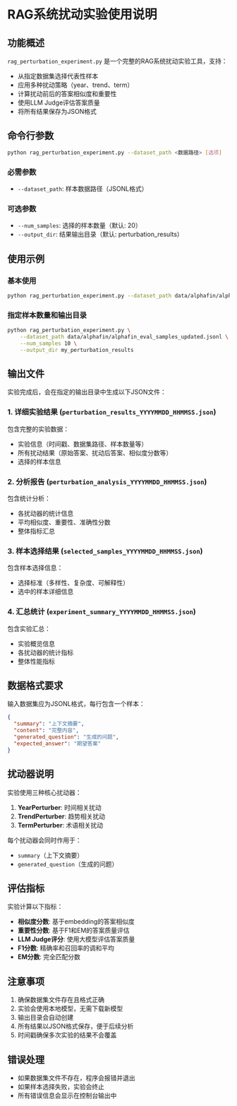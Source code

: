 # RAG系统扰动实验使用说明

## 功能概述

`rag_perturbation_experiment.py` 是一个完整的RAG系统扰动实验工具，支持：

- 从指定数据集选择代表性样本
- 应用多种扰动策略（year、trend、term）
- 计算扰动前后的答案相似度和重要性
- 使用LLM Judge评估答案质量
- 将所有结果保存为JSON格式

## 命令行参数

```bash
python rag_perturbation_experiment.py --dataset_path <数据路径> [选项]
```

### 必需参数

- `--dataset_path`: 样本数据路径（JSONL格式）

### 可选参数

- `--num_samples`: 选择的样本数量（默认: 20）
- `--output_dir`: 结果输出目录（默认: perturbation_results）

## 使用示例

### 基本使用
```bash
python rag_perturbation_experiment.py --dataset_path data/alphafin/alphafin_eval_samples_updated.jsonl
```

### 指定样本数量和输出目录
```bash
python rag_perturbation_experiment.py \
    --dataset_path data/alphafin/alphafin_eval_samples_updated.jsonl \
    --num_samples 10 \
    --output_dir my_perturbation_results
```

## 输出文件

实验完成后，会在指定的输出目录中生成以下JSON文件：

### 1. 详细实验结果 (`perturbation_results_YYYYMMDD_HHMMSS.json`)
包含完整的实验数据：
- 实验信息（时间戳、数据集路径、样本数量等）
- 所有扰动结果（原始答案、扰动后答案、相似度分数等）
- 选择的样本信息

### 2. 分析报告 (`perturbation_analysis_YYYYMMDD_HHMMSS.json`)
包含统计分析：
- 各扰动器的统计信息
- 平均相似度、重要性、准确性分数
- 整体指标汇总

### 3. 样本选择结果 (`selected_samples_YYYYMMDD_HHMMSS.json`)
包含样本选择信息：
- 选择标准（多样性、复杂度、可解释性）
- 选中的样本详细信息

### 4. 汇总统计 (`experiment_summary_YYYYMMDD_HHMMSS.json`)
包含实验汇总：
- 实验概览信息
- 各扰动器的统计指标
- 整体性能指标

## 数据格式要求

输入数据集应为JSONL格式，每行包含一个样本：

```json
{
  "summary": "上下文摘要",
  "content": "完整内容",
  "generated_question": "生成的问题",
  "expected_answer": "期望答案"
}
```

## 扰动器说明

实验使用三种核心扰动器：

1. **YearPerturber**: 时间相关扰动
2. **TrendPerturber**: 趋势相关扰动  
3. **TermPerturber**: 术语相关扰动

每个扰动器会同时作用于：
- `summary`（上下文摘要）
- `generated_question`（生成的问题）

## 评估指标

实验计算以下指标：

- **相似度分数**: 基于embedding的答案相似度
- **重要性分数**: 基于F1和EM的答案质量评估
- **LLM Judge评分**: 使用大模型评估答案质量
- **F1分数**: 精确率和召回率的调和平均
- **EM分数**: 完全匹配分数

## 注意事项

1. 确保数据集文件存在且格式正确
2. 实验会使用本地模型，无需下载新模型
3. 输出目录会自动创建
4. 所有结果以JSON格式保存，便于后续分析
5. 时间戳确保多次实验的结果不会覆盖

## 错误处理

- 如果数据集文件不存在，程序会报错并退出
- 如果样本选择失败，实验会终止
- 所有错误信息会显示在控制台输出中 